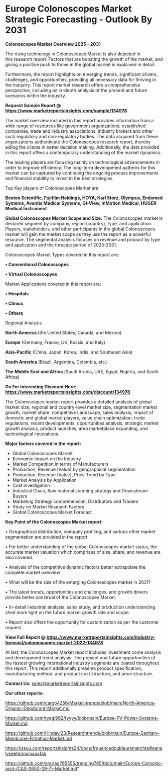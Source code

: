  # Europe Colonoscopes Market Strategic Forecasting - Outlook By 2031

<Strong> Colonoscopes Market Overview 2025 - 2031</strong>

The rising technology in Colonoscopes Market is also depicted in this research report. Factors that are boosting the growth of the market, and giving a positive push to thrive in the global market is explained in detail.

Furthermore, the report highlights on emerging trends, significant drivers, challenges, and opportunities, providing all necessary data for thriving in the industry. This report market research offers a comprehensive perspective, including an in-depth analysis of the present and future scenarios within the industry.

<strong>Request Sample Report @ <a href=https://www.marketreportsinsights.com/sample/134978>https://www.marketreportsinsights.com/sample/134978</a></strong>

The market overview included in this report provides information from a wide range of resources like government organizations, established companies, trade and industry associations, industry brokers and other such regulatory and non-regulatory bodies. The data acquired from these organizations authenticate the Colonoscopes research report, thereby aiding the clients in better decision making. Additionally, the data provided in this report offers a contemporary understanding of the market dynamics.

The leading players are focusing mainly on technological advancements in order to improve efficiency. The long-term development patterns for this market can be captured by continuing the ongoing process improvements and financial stability to invest in the best strategies.

Top Key players of Colonoscopes Market are:

<strong>Boston Scientific, Fujifilm Holdings, HOYA, Karl Storz, Olympus, Endomed Systems, Avantis Medical Systems, GI-View, InMotion Medical, HUGER Medical Instrument</strong>

<strong><b>Global Colonoscopes Market Scope and Size:</b></strong>
The Colonoscopes market is declared segment by company, region (country), type, and application. Players, stakeholders, and other participants in the global Colonoscopes market will gain the market scope as they use the report as a powerful resource. The segmental analysis focuses on revenue and product by type and application and the forecast period of 2025-2031.

Colonoscopes Market Types covered in this report are:

<strong>• Conventional Colonoscopes

• Virtual Colonoscopyes</strong>

Market Applications covered in this report are:

<strong>• Hospitals

• Clinics

• Others</strong> 

Regional Analysis

<strong>North America</strong> (the United States, Canada, and Mexico)

<strong>Europe</strong> (Germany, France, UK, Russia, and Italy)

<strong>Asia-Pacific</strong> (China, Japan, Korea, India, and Southeast Asia)

<strong>South America</strong> (Brazil, Argentina, Colombia, etc.)

<strong>The Middle East and Africa</strong> (Saudi Arabia, UAE, Egypt, Nigeria, and South Africa)

<strong>Go For Interesting Discount Here: <a href=https://www.marketreportsinsights.com/discount/134978>https://www.marketreportsinsights.com/discount/134978</a></strong>

The Colonoscopes market report provides a detailed analysis of global market size, regional and country-level market size, segmentation market growth, market share, competitive Landscape, sales analysis, impact of domestic and global market players, value chain optimization, trade regulations, recent developments, opportunities analysis, strategic market growth analysis, product launches, area marketplace expanding, and technological innovations.

<strong><b>Major factors covered in the report:</b></strong>
<ul>
  <li>Global Colonoscopes Market </li>
  <li>Economic Impact on the Industry</li>
  <li>Market Competition in terms of Manufacturers</li>
  <li>Production, Revenue (Value) by geographical segmentation</li>
  <li>Production, Revenue (Value), Price Trend by Type</li>
  <li>Market Analysis by Application</li>
  <li>Cost Investigation</li>
  <li>Industrial Chain, Raw material sourcing strategy and Downstream Buyers</li>
  <li>Marketing Strategy comprehension, Distributors and Traders</li>
  <li>Study on Market Research Factors</li>
  <li>Global Colonoscopes Market Forecast</li>
</ul>

<strong><b>Key Point of the Colonoscopes Market report:</b></strong>

• Geographical distribution, company profiling, and various other market segmentation are provided in the report.

• For better understanding of the global Colonoscopes market status, the accurate market valuation which comprises of size, share, and revenue are also covered.

• Analysis of the competitive dynamic factors better extrapolate the complete market overview

• What will be the size of the emerging Colonoscopes market in 2031?

• The latest trends, opportunities and challenges, and growth drivers provide better construal of the Colonoscopes Market.

• In-detail industrial analysis, sales study, and production understanding shed more light on the future market growth rate and scope.

• Report also offers the opportunity for customization as per the customer request.

<strong><b>View Full Report @ <a href=https://www.marketreportsinsights.com/industry-forecast/colonoscopes-market-2022-134978>https://www.marketreportsinsights.com/industry-forecast/colonoscopes-market-2022-134978</a></b></strong>


At last, the Colonoscopes Market report includes investment come analysis and development trend analysis. The present and future opportunities of the fastest growing international industry segments are coated throughout this report. This report additionally presents product specification, manufacturing method, and product cost structure, and price structure.

<strong>Contact Us:</strong>
sales@marketreportsinsights.com

<strong>Our other reports:</strong>

<a href=https://github.com/cargo4256/Market-trends/blob/main/North-America-Organic-Deodorant-Market.md>https://github.com/cargo4256/Market-trends/blob/main/North-America-Organic-Deodorant-Market.md</a>

<a href=https://github.com/tyagi992/tyyyy/blob/main/Europe-PV-Power-Systems-Market.md>https://github.com/tyagi992/tyyyy/blob/main/Europe-PV-Power-Systems-Market.md</a>

<a href=https://github.com/Hindavi23/Researchtrends/blob/main/Europe-Sanitary-Membrane-Filtration-Market.md>https://github.com/Hindavi23/Researchtrends/blob/main/Europe-Sanitary-Membrane-Filtration-Market.md</a>

<a href=https://issuu.com/reportsinsights24/docs/frquencedoubleursmarchtailleanalyseetprincipauxfab>https://issuu.com/reportsinsights24/docs/frquencedoubleursmarchtailleanalyseetprincipauxfab</a>

<a href=https://github.com/anurag765555/trending765/blob/main/Europe-Carnosic-acid-(CAS-3650-09-7)-Market.md>https://github.com/anurag765555/trending765/blob/main/Europe-Carnosic-acid-(CAS-3650-09-7)-Market.md</a>"
